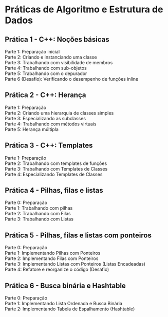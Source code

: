 # Práticas de Algoritmo e Estrutura de Dados

## Prática 1 - C++: Noções básicas

Parte 1: Preparação inicial</br>
Parte 2: Criando e instanciando uma classe</br>
Parte 3: Trabalhando com visibilidade de membros</br>
Parte 4: Trabalhando com sub-objetos</br>
Parte 5: Trabalhando com o depurador</br>
Parte 6 (Desafio): Verificando o desempenho de funções inline

## Prática 2 - C++: Herança

Parte 1: Preparação</br>
Parte 2: Criando uma hierarquia de classes simples</br>
Parte 3: Especializando as subclasses</br>
Parte 4: Trabalhando com métodos virtuais</br>
Parte 5: Herança múltipla</br>

## Prática 3 - C++: Templates

Parte 1: Preparação</br>
Parte 2: Trabalhando com templates de funções</br>
Parte 3: Trabalhando com Templates de Classes</br>
Parte 4: Especializando Templates de Classes</br>

## Prática 4 - Pilhas, filas e listas

Parte 0: Preparação</br>
Parte 1: Trabalhando com pilhas</br>
Parte 2: Trabalhando com Filas</br>
Parte 3: Trabalhando com Listas</br>

## Prática 5 - Pilhas, filas e listas com ponteiros

Parte 0: Preparação</br>
Parte 1: Implementando Pilhas com Ponteiros</br>
Parte 2: Implementando Filas com Ponteiros</br>
Parte 3: Implementando Listas com Ponteiros (Listas Encadeadas)</br>
Parte 4: Refatore e reorganize o código (Desafio)</br>


## Prática 6 - Busca binária e Hashtable

Parte 0: Preparação</br>
Parte 1: Implementando Lista Ordenada e Busca Binária</br>
Parte 2: Implementando Tabela de Espalhamento (Hashtable)</br>
